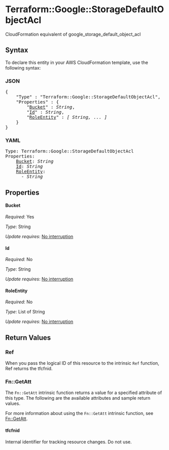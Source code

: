 # Terraform::Google::StorageDefaultObjectAcl

CloudFormation equivalent of google_storage_default_object_acl

## Syntax

To declare this entity in your AWS CloudFormation template, use the following syntax:

### JSON

<pre>
{
    "Type" : "Terraform::Google::StorageDefaultObjectAcl",
    "Properties" : {
        "<a href="#bucket" title="Bucket">Bucket</a>" : <i>String</i>,
        "<a href="#id" title="Id">Id</a>" : <i>String</i>,
        "<a href="#roleentity" title="RoleEntity">RoleEntity</a>" : <i>[ String, ... ]</i>
    }
}
</pre>

### YAML

<pre>
Type: Terraform::Google::StorageDefaultObjectAcl
Properties:
    <a href="#bucket" title="Bucket">Bucket</a>: <i>String</i>
    <a href="#id" title="Id">Id</a>: <i>String</i>
    <a href="#roleentity" title="RoleEntity">RoleEntity</a>: <i>
      - String</i>
</pre>

## Properties

#### Bucket

_Required_: Yes

_Type_: String

_Update requires_: [No interruption](https://docs.aws.amazon.com/AWSCloudFormation/latest/UserGuide/using-cfn-updating-stacks-update-behaviors.html#update-no-interrupt)

#### Id

_Required_: No

_Type_: String

_Update requires_: [No interruption](https://docs.aws.amazon.com/AWSCloudFormation/latest/UserGuide/using-cfn-updating-stacks-update-behaviors.html#update-no-interrupt)

#### RoleEntity

_Required_: No

_Type_: List of String

_Update requires_: [No interruption](https://docs.aws.amazon.com/AWSCloudFormation/latest/UserGuide/using-cfn-updating-stacks-update-behaviors.html#update-no-interrupt)

## Return Values

### Ref

When you pass the logical ID of this resource to the intrinsic `Ref` function, Ref returns the tfcfnid.

### Fn::GetAtt

The `Fn::GetAtt` intrinsic function returns a value for a specified attribute of this type. The following are the available attributes and sample return values.

For more information about using the `Fn::GetAtt` intrinsic function, see [Fn::GetAtt](https://docs.aws.amazon.com/AWSCloudFormation/latest/UserGuide/intrinsic-function-reference-getatt.html).

#### tfcfnid

Internal identifier for tracking resource changes. Do not use.

